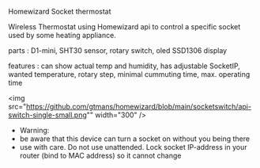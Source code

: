 Homewizard Socket thermostat

Wireless Thermostat using Homewizard api to control a specific socket used by some heating appliance.

parts    : D1-mini, SHT30 sensor, rotary switch, oled SSD1306 display

features : can show actual temp and humidity, has adjustable SocketIP, wanted temperature, rotary step, minimal cummuting time, max. operating time 

<img src="https://github.com/gtmans/homewizard/blob/main/socketswitch/api-switch-single-small.png"" width="300" />

 * Warning:
 * be aware that this device can turn a socket on without you being there 
 * use with care. Do not use unattended. Lock socket IP-address in your router (bind to MAC address) so it cannot change 
